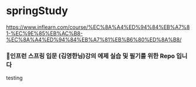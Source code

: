 # springStudy
https://www.inflearn.com/course/%EC%8A%A4%ED%94%84%EB%A7%81-%EC%9E%85%EB%AC%B8-%EC%8A%A4%ED%94%84%EB%A7%81%EB%B6%80%ED%8A%B8/
<br>
<h3>🍃인프런 스프링 입문 (김영한님)강의 에제 실습 및 필기를 위한 Repo 입니다 </h3>
testing
